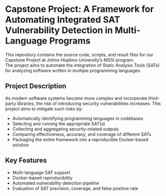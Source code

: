 # Capstone Project: A Framework for Automating Integrated SAT Vulnerability Detection in Multi-Language Programs

This repository contains the source code, scripts, and result files for our Capstone Project at Johns Hopkins University’s MSSI program.  
The project aims to automate the integration of Static Analysis Tools (SATs) for analyzing software written in multiple programming languages.

## Project Description

As modern software systems become more complex and incorporate third-party libraries, the risk of introducing security vulnerabilities increases. This project aims to mitigate such risks by:

- Automatically identifying programming languages in codebases
- Selecting and running the appropriate SAT(s)
- Collecting and aggregating security-related outputs
- Comparing effectiveness, accuracy, and coverage of different SATs
- Packaging the entire framework into a reproducible Docker-based solution

## Key Features

- Multi-language SAT support
- Docker-based reproducibility
- Automated vulnerability detection pipeline
- Evaluation of SAT precision, coverage, and false positive rate
